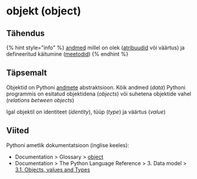 # objekt \(object\)

## Tähendus

{% hint style="info" %}
[andmed](andmed-data.md) millel on olek \([atribuudid](atribuut-attribute.md) või väärtus\) ja defineeritud käitumine \([meetodid](meetod-method.md)\)
{% endhint %}

## Täpsemalt

Objektid on Pythoni [andmete](andmed-data.md) abstraktsioon. Kõik andmed \(_data_\) Pythoni programmis on esitatud objektidena \(_objects_\) või suhetena objektide vahel \(_relations between objects_\)

Igal objektil on identiteet \(_identity_\), tüüp \(_type_\) ja väärtus \(_value_\) 

## Viited

Pythoni ametlik dokumentatsioon \(inglise keeles\):

* Documentation &gt; Glossary &gt; [object](https://docs.python.org/3/glossary.html#term-object)
* Documentation &gt; The Python Language Reference &gt; 3. Data model &gt; [3.1. Objects, values and Types](https://docs.python.org/3/reference/datamodel.html#objects-values-and-types)



